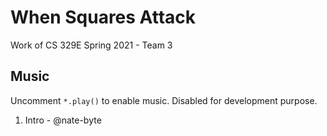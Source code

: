 # When Squares Attack

Work of CS 329E Spring 2021 - Team 3

## Music

Uncomment `*.play()` to enable music. Disabled for development purpose.

1. Intro - @nate-byte
